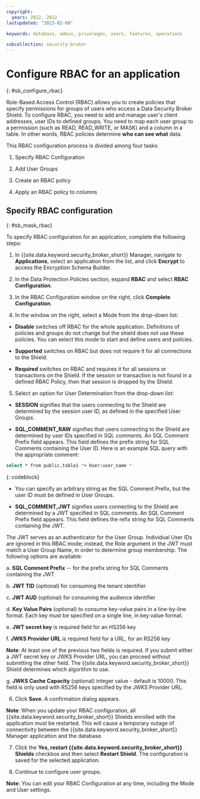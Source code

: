```yaml
---
copyright:
  years: 2022, 2022
lastupdated: "2023-02-08"

keywords: database, admin, priveleges, users, features, operations

subcollection: security-broker
---
```


# Configure RBAC for an application
{: #sb_configure_rbac}

Role-Based Access Control (RBAC) allows you to create policies that
specify permissions for groups of users who access a Data Security
Broker Shield. To configure RBAC, you need to add and manage user's
client addresses, user IDs to defined groups. You need to map each user
group to a permission (such as READ, READ_WRITE, or MASK) and a column
in a table. In other words, RBAC policies determine **who can see what** data. 

This RBAC configuration process is divided among four tasks:

1.  Specify RBAC Configuration

2.  Add User Groups

3.  Create an RBAC policy

4.  Apply an RBAC policy to columns

## Specify RBAC configuration
{: #sb_mask_rbac}

To specify RBAC configuration for an application, complete the following steps:

1. In {{site.data.keyword.security_broker_short}} Manager, navigate to **Applications**, select an application from the list, and click **Encrypt** to access the Encryption Schema Builder.

2. In the Data Protection Policies section, expand **RBAC** and select **RBAC Configuration**.

3. In the RBAC Configuration window on the right, click **Complete Configuration**.

4. In the window on the right, select a Mode from the drop-down list:

-   **Disable** switches off RBAC for the whole application.
    Definitions of policies and groups do not change but the shield
    does not use these policies. You can select this mode to start and
    define users and policies.

-   **Supported** switches on RBAC but does not require it for all
    connections to the Shield.

-   **Required** switches on RBAC and requires it for all sessions or
    transactions on the Shield. If the session or transaction is not
    found in a defined RBAC Policy, then that session is dropped by the
    Shield. 

5. Select an option for User Determination from the drop-down list:

-   **SESSION** signifies that the users connecting to the Shield are
    determined by the session user ID, as defined in the specified User
    Groups.

-   **SQL_COMMENT_RAW** signifies that users connecting to the Shield
    are determined by user IDs specified in SQL comments. An SQL Comment
    Prefix field appears. This field defines the prefix string for SQL
    Comments containing the User ID. Here is an example SQL query with
    the appropriate comment:
    
```sh
select * from public.table1 *+ User:user_name *
```
{: codeblock}    

-   You can specify an arbitrary string as the SQL Comment Prefix, but
    the user ID must be defined in User Groups.

-   **SQL_COMMENT_JWT** signifies users connecting to the Shield are
    determined by a JWT specified in SQL comments. An SQL Comment Prefix
    field appears. This field defines the refix string for SQL Comments
    containing the JWT.

 The JWT serves as an authenticator for the User Group. Individual User
 IDs are ignored in this RBAC mode; instead, the Role argument in the
 JWT must match a User Group Name, in order to determine group
 membership. The following options are available:

a.  **SQL Comment Prefix** -- for the prefix string for SQL Comments
    containing the JWT

b.  **JWT TID** (optional) for consuming the tenant identifier 

c.  **JWT AUD** (optional) for consuming the audience identifier 

d.  **Key Value Pairs** (optional) to consume key-value pairs in a line-by-line format. Each key must be specified on a single line, in key:value format.

e.  **JWT secret key** is required field for an HS256 key

f.  **JWKS Provider URL** is required field for a URL, for an RS256 key

**Note**: At least one of the previous two fields is required. If you
submit either a JWT secret key or JWKS Provider URL, you can proceed
without submitting the other field. The {{site.data.keyword.security_broker_short}} Shield
determines which algorithm to use.

g.  **JWKS Cache Capacity** (optional) integer value - default is 10000.
    This field is only used with RS256 keys specified by the JWKS
    Provider URL.  

6. Click **Save**. A confirmation dialog appears.

**Note**: When you update your RBAC configuration, all {{site.data.keyword.security_broker_short}} Shields enrolled with the application must be restarted. This
will cause a temporary outage of connectivity between the {{site.data.keyword.security_broker_short}} Manager application and the database.

7. Click the **Yes, restart {{site.data.keyword.security_broker_short}} Shields** checkbox and then select **Restart Shield**. The configuration is saved for the selected application.

8. Continue to configure user groups.

**Note:** You can edit your RBAC Configuration at any time, including
the Mode and User settings.

